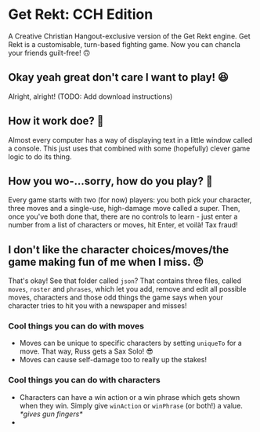# Get Rekt: CCH Edition
A Creative Christian Hangout-exclusive version of the Get Rekt engine.
Get Rekt is a customisable, turn-based fighting game. Now you can chancla your friends guilt-free! 🙃

## Okay yeah great don't care I want to play! 😆
Alright, alright! (TODO: Add download instructions)

## How it work doe? 🤔
Almost every computer has a way of displaying text in a little window called a console. This just uses that combined with some (hopefully) clever game logic to do its thing.

## How you wo-...sorry, how do you play? 🤨
Every game starts with two (for now) players: you both pick your character, three moves and a single-use, high-damage move called a super.
Then, once you've both done that, there are no controls to learn - just enter a number from a list of characters or moves, hit Enter, et voilà! Tax fraud!

## I don't like the character choices/moves/the game making fun of me when I miss. 😠
That's okay! See that folder called `json`? That contains three files, called `moves`, `roster` and `phrases`, which let you add, remove and edit all possible moves, characters and those odd things the game says when your character tries to hit you with a newspaper and misses!

### Cool things you can do with moves
- Moves can be unique to specific characters by setting `uniqueTo` for a move. That way, Russ gets a Sax Solo! 😎
- Moves can cause self-damage too to really up the stakes!

### Cool things you can do with characters
- Characters can have a win action or a win phrase which gets shown when they win. Simply give `winAction` or `winPhrase` (or both!) a value. _\*gives gun fingers\*_
- 